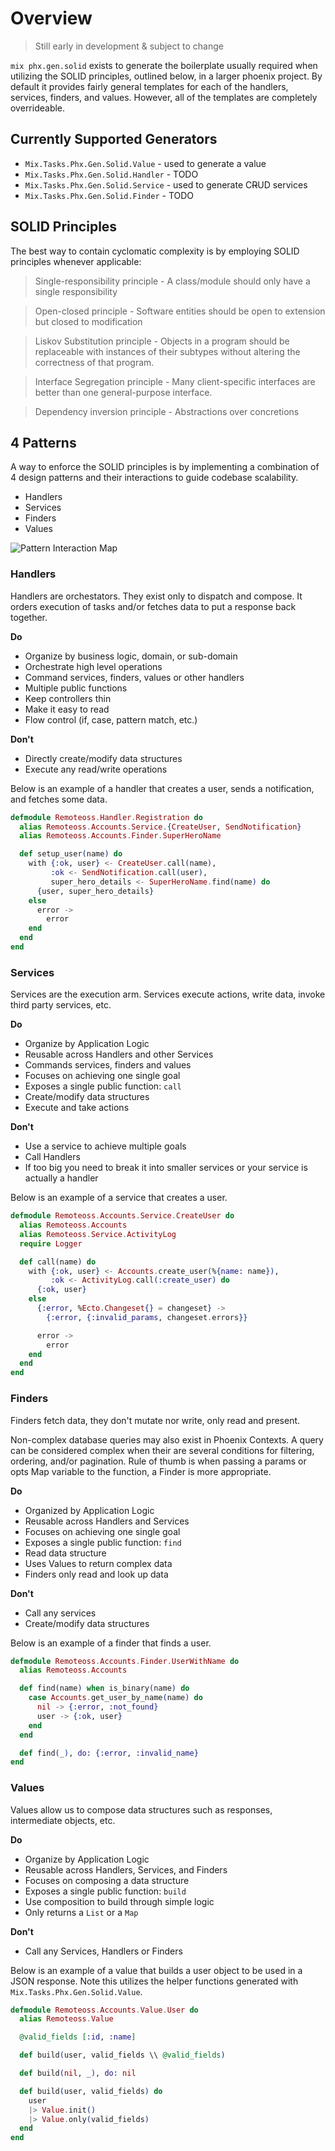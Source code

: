 # Overview

> Still early in development & subject to change

`mix phx.gen.solid` exists to generate the boilerplate usually required when
utilizing the SOLID principles, outlined below, in a larger phoenix project.
By default it provides fairly general templates for each of the handlers,
services, finders, and values. However, all of the templates are completely
overrideable.

## Currently Supported Generators

- `Mix.Tasks.Phx.Gen.Solid.Value` - used to generate a value
- `Mix.Tasks.Phx.Gen.Solid.Handler` - TODO
- `Mix.Tasks.Phx.Gen.Solid.Service` - used to generate C~~R~~UD services
- `Mix.Tasks.Phx.Gen.Solid.Finder` - TODO

## SOLID Principles

The best way to contain cyclomatic complexity is by employing SOLID principles whenever applicable:

> Single-responsibility principle - A class/module should only have a single responsibility

> Open-closed principle - Software entities should be open to extension but closed to modification

> Liskov Substitution principle - Objects in a program should be replaceable with instances of their subtypes without altering the correctness of that program.

> Interface Segregation principle - Many client-specific interfaces are better than one general-purpose interface.

> Dependency inversion principle - Abstractions over concretions

## 4 Patterns

A way to enforce the SOLID principles is by implementing a combination of 4
design patterns and their interactions to guide codebase scalability.

- Handlers
- Services
- Finders
- Values

![Pattern Interaction Map](assets/patterns.png)

### Handlers

Handlers are orchestators. They exist only to dispatch and compose. It orders
execution of tasks and/or fetches data to put a response back together.

**Do**

- Organize by business logic, domain, or sub-domain
- Orchestrate high level operations
- Command services, finders, values or other handlers
- Multiple public functions
- Keep controllers thin
- Make it easy to read
- Flow control (if, case, pattern match, etc.)

**Don't**

- Directly create/modify data structures
- Execute any read/write operations

Below is an example of a handler that creates a user, sends a notification, and
fetches some data.

```elixir
defmodule Remoteoss.Handler.Registration do
  alias Remoteoss.Accounts.Service.{CreateUser, SendNotification}
  alias Remoteoss.Accounts.Finder.SuperHeroName

  def setup_user(name) do
    with {:ok, user} <- CreateUser.call(name),
         :ok <- SendNotification.call(user),
         super_hero_details <- SuperHeroName.find(name) do
      {user, super_hero_details}
    else
      error ->
        error
    end
  end
end
```

### Services

Services are the execution arm. Services execute actions, write data, invoke
third party services, etc.

**Do**

- Organize by Application Logic
- Reusable across Handlers and other Services
- Commands services, finders and values
- Focuses on achieving one single goal
- Exposes a single public function: `call`
- Create/modify data structures
- Execute and take actions

**Don't**

- Use a service to achieve multiple goals
- Call Handlers
- If too big you need to break it into smaller services or your service is
  actually a handler

Below is an example of a service that creates a user.

```elixir
defmodule Remoteoss.Accounts.Service.CreateUser do
  alias Remoteoss.Accounts
  alias Remoteoss.Service.ActivityLog
  require Logger

  def call(name) do
    with {:ok, user} <- Accounts.create_user(%{name: name}),
         :ok <- ActivityLog.call(:create_user) do
      {:ok, user}
    else
      {:error, %Ecto.Changeset{} = changeset} ->
        {:error, {:invalid_params, changeset.errors}}

      error ->
        error
    end
  end
end
```

### Finders

Finders fetch data, they don't mutate nor write, only read and present.

Non-complex database queries may also exist in Phoenix Contexts. A query can be
considered complex when their are several conditions for filtering, ordering,
and/or pagination. Rule of thumb is when passing a params or opts Map variable
to the function, a Finder is more appropriate.

**Do**

- Organized by Application Logic
- Reusable across Handlers and Services
- Focuses on achieving one single goal
- Exposes a single public function: `find`
- Read data structure
- Uses Values to return complex data
- Finders only read and look up data

**Don't**

- Call any services
- Create/modify data structures

Below is an example of a finder that finds a user.

```elixir
defmodule Remoteoss.Accounts.Finder.UserWithName do
  alias Remoteoss.Accounts

  def find(name) when is_binary(name) do
    case Accounts.get_user_by_name(name) do
      nil -> {:error, :not_found}
      user -> {:ok, user}
    end
  end

  def find(_), do: {:error, :invalid_name}
end
```

### Values

Values allow us to compose data structures such as responses,
intermediate objects, etc.

**Do**

- Organize by Application Logic
- Reusable across Handlers, Services, and Finders
- Focuses on composing a data structure
- Exposes a single public function: `build`
- Use composition to build through simple logic
- Only returns a `List` or a `Map`

**Don't**

- Call any Services, Handlers or Finders

Below is an example of a value that builds a user object to be used in a JSON
response. Note this utilizes the helper functions generated with
`Mix.Tasks.Phx.Gen.Solid.Value`.

```elixir
defmodule Remoteoss.Accounts.Value.User do
  alias Remoteoss.Value

  @valid_fields [:id, :name]

  def build(user, valid_fields \\ @valid_fields)

  def build(nil, _), do: nil

  def build(user, valid_fields) do
    user
    |> Value.init()
    |> Value.only(valid_fields)
  end
end
```
